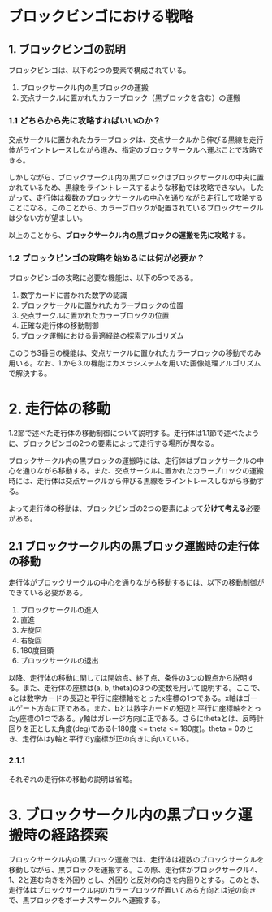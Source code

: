 # ブロックビンゴにおける戦略

## 1. ブロックビンゴの説明
ブロックビンゴは、以下の2つの要素で構成されている。
  1. ブロックサークル内の黒ブロックの運搬
  2. 交点サークルに置かれたカラーブロック（黒ブロックを含む）の運搬

### 1.1 どちらから先に攻略すればいいのか？
交点サークルに置かれたカラーブロックは、交点サークルから伸びる黒線を走行体がライントレースしながら進み、指定のブロックサークルへ運ぶことで攻略できる。

しかしながら、ブロックサークル内の黒ブロックはブロックサークルの中央に置かれているため、黒線をライントレースするような移動では攻略できない。したがって、走行体は複数のブロックサークルの中心を通りながら走行して攻略することになる。このことから、カラーブロックが配置されているブロックサークルは少ない方が望ましい。

以上のことから、**ブロックサークル内の黒ブロックの運搬を先に攻略**する。

### 1.2 ブロックビンゴの攻略を始めるには何が必要か？
ブロックビンゴの攻略に必要な機能は、以下の5つである。
 1. 数字カードに書かれた数字の認識
 2. ブロックサークルに置かれたカラーブロックの位置
 3. 交点サークルに置かれたカラーブロックの位置
 4. 正確な走行体の移動制御
 5. ブロック運搬における最適経路の探索アルゴリズム

このうち3番目の機能は、交点サークルに置かれたカラーブロックの移動でのみ用いる。なお、1.から3.の機能はカメラシステムを用いた画像処理アルゴリズムで解決する。

# 2.  走行体の移動
1.2節で述べた走行体の移動制御について説明する。走行体は1.1節で述べたように、ブロックビンゴの2つの要素によって走行する場所が異なる。

ブロックサークル内の黒ブロックの運搬時には、走行体はブロックサークルの中心を通りながら移動する。また、交点サークルに置かれたカラーブロックの運搬時には、走行体は交点サークルから伸びる黒線をライントレースしながら移動する。

よって走行体の移動は、ブロックビンゴの2つの要素によって**分けて考える**必要がある。

## 2.1 ブロックサークル内の黒ブロック運搬時の走行体の移動
走行体がブロックサークルの中心を通りながら移動するには、以下の移動制御ができている必要がある。
 1. ブロックサークルの進入
 2. 直進
 3. 左旋回
 4. 右旋回
 5. 180度回頭
 6. ブロックサークルの退出

以降、走行体の移動に関しては開始点、終了点、条件の3つの観点から説明する。また、走行体の座標は(a, b, theta)の3つの変数を用いて説明する。ここで、aとは数字カードの長辺と平行に座標軸をとったx座標の1つである。x軸はゴールゲート方向に正である。また、bとは数字カードの短辺と平行に座標軸をとったy座標の1つである。y軸はガレージ方向に正である。さらにthetaとは、反時計回りを正とした角度(deg)である(-180度 <= theta <= 180度)。theta = 0のとき、走行体はy軸と平行でy座標が正の向きに向いている。

### 2.1.1
それぞれの走行体の移動の説明は省略。

# 3. ブロックサークル内の黒ブロック運搬時の経路探索
ブロックサークル内の黒ブロック運搬では、走行体は複数のブロックサークルを移動しながら、黒ブロックを運搬する。この際、走行体がブロックサークル4、1、2と進む向きを外回りとし、外回りと反対の向きを内回りとする。このとき、走行体はブロックサークル内のカラーブロックが置いてある方向とは逆の向きで、黒ブロックをボーナスサークルへ運搬する。
